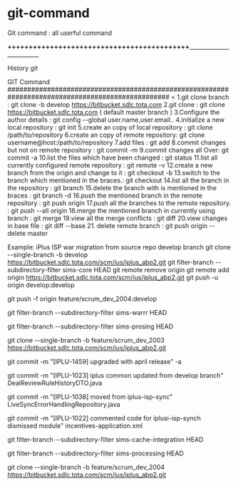 # git-command
Git command : all userful command

______+++++++++++++++++++++++++++++++++++++++++++_______________________________


History git

GIT Command
#################################################################################################
 <
 1.git clone branch :  git clone -b develop https://bitbucket.sdlc.tota.com
 2.git clone : git clone https://bitbucket.sdlc.tota.com ( default master branch )
 3.Configure the author details : git config --global user.name,user.email..
 4.initialize a new local repository : 	git init
 5.create an copy of local repository : git clone /path/to/repository
 6.create an copy of remote repository: git clone username@host:/path/to/repository
 7.add files : git add
 8.commit changes but not on remote repository : git commit -m
 9.commit changes all Over: git commit -a
 10.list the files which have been changed : git status
 11.list all currently configured remote repository : git remote -v
 12.create a new branch from the origin and change to it : git checkout -b <branchname>
 13.switch to the branch which mentioned in the braces.: git checkout <branchname>
 14.list all the branch in the repository : git branch
 15.delete the branch with is mentioned in the braces : git branch -d <branchname>
 16.push the mentioned branch in the remote repository : git push origin <branchname>
 17.push all the branches to the remote repository. : git push --all origin
 18.merge the mentioned branch in currently using branch : git merge <branchname>
 19.view all the merge conflicts : git diff
 20.view changes in base file : git diff --base <filename>
  21. delete remote branch : git push origin --delete master 

Example: iPlus ISP war migration from source repo develop branch
git clone --single-branch -b develop https://bitbucket.sdlc.tota.com/scm/ius/iplus_abp2.git
git filter-branch --subdirectory-filter sims-core HEAD
git remote remove origin
git remote add origin  https://bitbucket.sdlc.tota.com/scm/ius/iplus_abp2.git
git push -u origin develop:develop


git push -f origin feature/scrum_dev_2004:develop

git filter-branch --subdirectory-filter sims-warrr HEAD

git filter-branch --subdirectory-filter sims-prosing HEAD

git clone --single-branch -b feature/scrum_dev_2003  https://bitbucket.sdlc.tota.com/scm/ius/iplus_abp2.git


 git commit -m "[IPLU-1459] upgraded with april release" -a

git commit -m "[IPLU-1023] iplus common updated from develop branch" DealReviewRuleHistoryDTO.java

git commit -m "[IPLU-1038] moved from iplus-isp-sync"  LiveSyncErrorHandlingRepository.java
 
git commit -m "[IPLU-1022] commented code for iplusi-isp-synch dismissed module" incentives-application.xml

git filter-branch --subdirectory-filter sims-cache-integration HEAD

git filter-branch --subdirectory-filter sims-processing HEAD

git clone --single-branch -b feature/scrum_dev_2004 https://bitbucket.sdlc.tota.com/scm/ius/iplus_abp2.git
